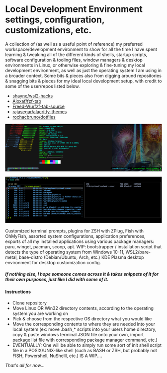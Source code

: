 # Local Development Environment settings, configuration, customizations, etc.

A collection of (as well as a useful point of reference) my preferred workspace/development environment to show for all the time I have spent learning & tweaking all of the different kinds of shells, startup scripts, software configuration & tooling files, window managers & desktop environments in Linux, or otherwise exploring & fine-tuning my local development environment, as well as just the operating system I am using in a broader context. Some bits & pieces also from digging around repositories & snagging bits & pieces for my ideal local development setup, with credit to some of the user/repos listed below.

- [shayne/wsl2-hacks](https://github.com/shayne/wsl2-hacks)
- [Aloxaf/fzf-tab](https://github.com/Aloxaf/fzf-tab)
- [Freed-Wu/fzf-tab-source](https://github.com/Freed-Wu/fzf-tab-source)
- [rajasegar/alacritty-themes](https://github.com/rajasegar/alacritty-themes)
- [rochacbruno/dotfiles](https://github.com/rochacbruno/dotfiles)

![Git-Bash, Windows w/ OhMyPosh & NeoFetch](/images/msys-git-bash-neofetch.png " Git-Bash For Windows (MSYS:MINGW6)")

 ![WSL-Kali-FZF-kill](/images/kali-zsh-fzf.png "WSL2/Kali-Linux ZSH Prompt w/ FZF integration, completions")

Customized terminal prompts, plugins for ZSH with ZPlug, Fish with OhMyFish, assorted system configurations, application preferences, exports of all my installed applications using various package managers: paru, winget, pacman, scoop, apt.
WIP: bootstrapper / installation script that detects the type of operating system from Windows 10-11, WSL2/bare-metal, base-distro (Debian/Ubuntu, Arch, etc.) KDE Plasma desktop environment for desktop customization config.

##### If nothing else, I hope someone comes across it & takes snippets of it for their own purposes, just like I did with some of it.

#### Instructions

- Clone repository
- Move Linux OR Win32 directory contents, according to the operating system you are working on
- Pick & choose from the respective OS directory what you would like
- Move the corresponding contents to where they are needed into your local system (ex:  move .bash_* scripts into your users home directory, copy & paste windows terminal JSON file onto your own, import package list file with corresponding package manager command, etc.)
- EVENTUALLY: One will be able to simply run some sort of init shell script file in a POSIX/UNIX-like shell (such as BASH or ZSH, but probably not FISH, Powershell, NuShelll, etc.) IS A WIP....


_That's all for now..._
